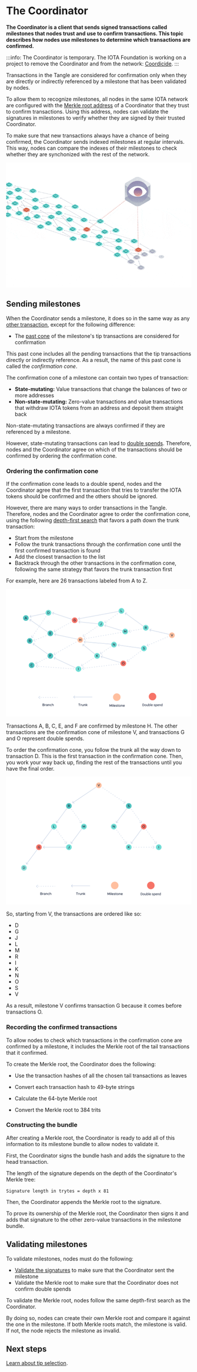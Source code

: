 # The Coordinator

**The Coordinator is a client that sends signed transactions called milestones that nodes trust and use to confirm transactions. This topic describes how nodes use milestones to determine which transactions are confirmed.**

:::info:
The Coordinator is temporary. The IOTA Foundation is working on a project to remove the Coordinator and from the network: [Coordicide](https://coordicide.iota.org/post-coordinator).
:::

Transactions in the Tangle are considered for confirmation only when they are directly or indirectly referenced by a milestone that has been validated by nodes.

To allow them to recognize milestones, all nodes in the same IOTA network are configured with the [Merkle root address](../accounts/addresses.md) of a Coordinator that they trust to confirm transactions. Using this address, nodes can validate the signatures in milestones to verify whether they are signed by their trusted Coordinator.

To make sure that new transactions always have a chance of being confirmed, the Coordinator sends indexed milestones at regular intervals. This way, nodes can compare the indexes of their milestones to check whether they are synchonized with the rest of the network.

![Milestones](../images/milestones.gif)

##  Sending milestones

When the Coordinator sends a milestone, it does so in the same way as any [other transaction](../first-steps/sending-transactions.md), except for the following difference:

- The [past cone](../references/glossary.md#past-cone) of the milestone's tip transactions are considered for confirmation

This past cone includes all the pending transactions that the tip transactions directly or indirectly reference. As a result, the name of this past cone is called the _confirmation cone_.

The confirmation cone of a milestone can contain two types of transaction:

- **State-mutating:** Value transactions that change the balances of two or more addresses
- **Non-state-mutating:** Zero-value transactions and value transactions that withdraw IOTA tokens from an address and deposit them straight back

Non-state-mutating transactions are always confirmed if they are referenced by a milestone.

However, state-mutating transactions can lead to [double spends](../references/glossary.md#double-spend). Therefore, nodes and the Coordinator agree on which of the transactions should be confirmed by ordering the confirmation cone.

### Ordering the confirmation cone

If the confirmation cone leads to a double spend, nodes and the Coordinator agree that the first transaction that tries to transfer the IOTA tokens should be confirmed and the others should be ignored.

However, there are many ways to order transactions in the Tangle. Therefore, nodes and the Coordinator agree to order the confirmation cone, using the following [depth-first search](https://en.wikipedia.org/wiki/Depth-first_search) that favors a path down the trunk transaction:

- Start from the milestone
- Follow the trunk transactions through the confirmation cone until the first confirmed transaction is found
- Add the closest transaction to the list
- Backtrack through the other transactions in the confirmation cone, following the same strategy that favors the trunk transaction first

For example, here are 26 transactions labeled from A to Z.

![Double spend](../images/conflict.svg)

Transactions A, B, C, E, and F are confirmed by milestone H. The other transactions are the confirmation cone of milestone V, and transactions G and O represent double spends.

To order the confirmation cone, you follow the trunk all the way down to transaction D. This is the first transaction in the confirmation cone. Then, you work your way back up, finding the rest of the transactions until you have the final order.

![Ordering a double spend](../images/conflict-simple.svg)

So, starting from V, the transactions are ordered like so:

- D
- G
- J
- L
- M
- R
- I
- K
- N
- O
- S
- V

As a result, milestone V confirms transaction G because it comes before transactions O.

### Recording the confirmed transactions

To allow nodes to check which transactions in the confirmation cone are confirmed by a milestone, it includes the Merkle root of the tail transactions that it confirmed.

To create the Merkle root, the Coordinator does the following:

- Use the transaction hashes of all the chosen tail transactions as leaves

- Convert each transaction hash to 49-byte strings

- Calculate the 64-byte Merkle root

- Convert the Merkle root to 384 trits

### Constructing the bundle

After creating a Merkle root, the Coordinator is ready to add all of this information to its milestone bundle to allow nodes to validate it.

First, the Coordinator signs the bundle hash and adds the signature to the head transaction.

The length of the signature depends on the depth of the Coordinator's Merkle tree:

```
Signature length in trytes = depth x 81
```

Then, the Coordinator appends the Merkle root to the signature.

To prove its ownership of the Merkle root, the Coordinator then signs it and adds that signature to the other zero-value transactions in the milestone bundle.

## Validating milestones

To validate milestones, nodes must do the following:

- [Validate the signatures](../cryptography/merkle-tree-address.md) to make sure that the Coordinator sent the milestone
- Validate the Merkle root to make sure that the Coordinator does not confirm double spends

To validate the Merkle root, nodes follow the same depth-first search as the Coordinator.

By doing so, nodes can create their own Merkle root and compare it against the one in the milestone. If both Merkle roots match, the milestone is valid. If not, the node rejects the milestone as invalid.

## Next steps

[Learn about tip selection](../the-tangle/tip-selection.md).
